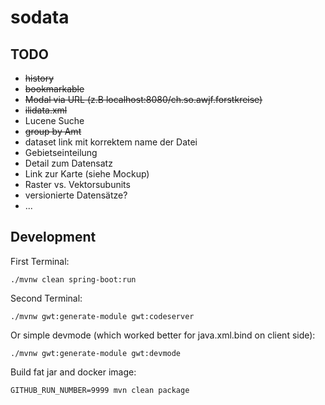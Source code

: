 # sodata

## TODO
- ~~history~~
- ~~bookmarkable~~
- ~~Modal via URL (z.B localhost:8080/ch.so.awjf.forstkreise)~~
- ~~ilidata.xml~~
- Lucene Suche
- ~~group by Amt~~
- dataset link mit korrektem name der Datei
- Gebietseinteilung
- Detail zum Datensatz
- Link zur Karte (siehe Mockup)
- Raster vs. Vektorsubunits
- versionierte Datensätze?
- ...

## Development

First Terminal:
```
./mvnw clean spring-boot:run
```

Second Terminal:
```
./mvnw gwt:generate-module gwt:codeserver
```

Or simple devmode (which worked better for java.xml.bind on client side):
```
./mvnw gwt:generate-module gwt:devmode 
```

Build fat jar and docker image:
```
GITHUB_RUN_NUMBER=9999 mvn clean package
```
